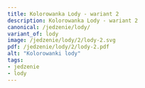 ```yaml
---
title: Kolorowanka Lody - wariant 2
description: Kolorowanka Lody - wariant 2
canonical: /jedzenie/lody/
variant_of: lody
image: /jedzenie/lody/2/lody-2.svg
pdf: /jedzenie/lody/2/lody-2.pdf
alt: "Kolorowanki lody"
tags:
- jedzenie
- lody
---
```

